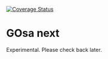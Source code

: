 [![Coverage Status](https://coveralls.io/repos/github/peuter/gosa/badge.svg?branch=master)](https://coveralls.io/github/peuter/gosa?branch=master)

# GOsa next

Experimental. Please check back later.
